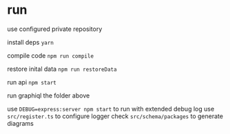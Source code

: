 # run

use configured private repository

install deps
`yarn`

compile code
`npm run compile`

restore inital data
`npm run restoreData`

run api
`npm start`

run graphiql the folder above

use  `DEBUG=express:server npm start` to run with extended debug log
use `src/register.ts` to configure logger
check `src/schema/packages` to generate diagrams
